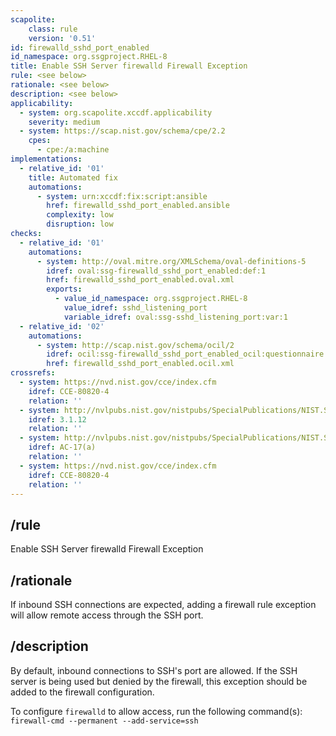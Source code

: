 ```yaml
---
scapolite:
    class: rule
    version: '0.51'
id: firewalld_sshd_port_enabled
id_namespace: org.ssgproject.RHEL-8
title: Enable SSH Server firewalld Firewall Exception
rule: <see below>
rationale: <see below>
description: <see below>
applicability:
  - system: org.scapolite.xccdf.applicability
    severity: medium
  - system: https://scap.nist.gov/schema/cpe/2.2
    cpes:
      - cpe:/a:machine
implementations:
  - relative_id: '01'
    title: Automated fix
    automations:
      - system: urn:xccdf:fix:script:ansible
        href: firewalld_sshd_port_enabled.ansible
        complexity: low
        disruption: low
checks:
  - relative_id: '01'
    automations:
      - system: http://oval.mitre.org/XMLSchema/oval-definitions-5
        idref: oval:ssg-firewalld_sshd_port_enabled:def:1
        href: firewalld_sshd_port_enabled.oval.xml
        exports:
          - value_id_namespace: org.ssgproject.RHEL-8
            value_idref: sshd_listening_port
            variable_idref: oval:ssg-sshd_listening_port:var:1
  - relative_id: '02'
    automations:
      - system: http://scap.nist.gov/schema/ocil/2
        idref: ocil:ssg-firewalld_sshd_port_enabled_ocil:questionnaire:1
        href: firewalld_sshd_port_enabled.ocil.xml
crossrefs:
  - system: https://nvd.nist.gov/cce/index.cfm
    idref: CCE-80820-4
    relation: ''
  - system: http://nvlpubs.nist.gov/nistpubs/SpecialPublications/NIST.SP.800-171.pdf
    idref: 3.1.12
    relation: ''
  - system: http://nvlpubs.nist.gov/nistpubs/SpecialPublications/NIST.SP.800-53r4.pdf
    idref: AC-17(a)
    relation: ''
  - system: https://nvd.nist.gov/cce/index.cfm
    idref: CCE-80820-4
    relation: ''
---
```



## /rule

Enable SSH Server firewalld Firewall Exception

## /rationale

If
inbound SSH connections are expected, adding a firewall rule exception
will allow remote access through the SSH port.

## /description

By
default, inbound connections to SSH\'s port are allowed. If the SSH
server is being used but denied by the firewall, this exception should
be added to the firewall configuration.  
  
To configure `firewalld` to allow access, run the following command(s):
`firewall-cmd --permanent --add-service=ssh`
